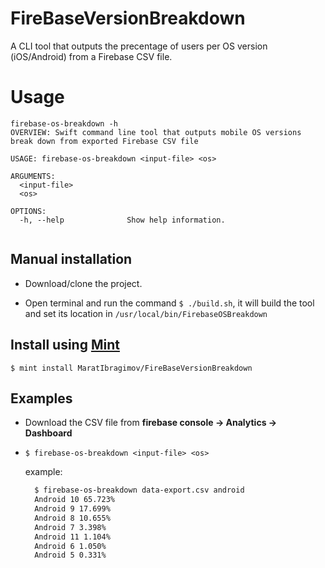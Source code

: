 # FireBaseVersionBreakdown

A CLI tool that outputs the precentage of users per OS version (iOS/Android) from a Firebase CSV file.


# Usage
```
firebase-os-breakdown -h
OVERVIEW: Swift command line tool that outputs mobile OS versions break down from exported Firebase CSV file

USAGE: firebase-os-breakdown <input-file> <os>

ARGUMENTS:
  <input-file>
  <os>

OPTIONS:
  -h, --help              Show help information.
  
````

## Manual installation
* Download/clone the project.

* Open terminal and run the command ```$ ./build.sh```, it will build the tool and set its location in `/usr/local/bin/FirebaseOSBreakdown`

## Install using [Mint](https://github.com/yonaskolb/mint)
```$ mint install MaratIbragimov/FireBaseVersionBreakdown ```

## Examples
* Download the CSV file from **firebase console -> Analytics -> Dashboard**   

* ```$ firebase-os-breakdown <input-file> <os> ```

    example:
    ```bash 
      $ firebase-os-breakdown data-export.csv android
      Android 10 65.723%
      Android 9 17.699%
      Android 8 10.655%
      Android 7 3.398%
      Android 11 1.104%
      Android 6 1.050%
      Android 5 0.331%
    ```



